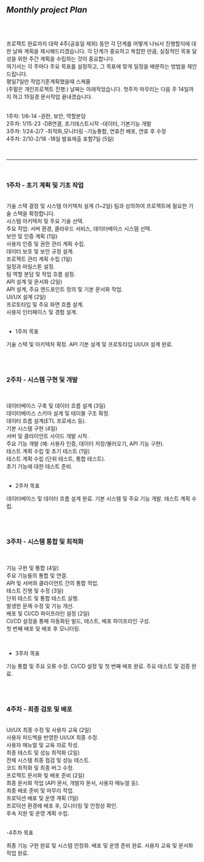 ## *Monthly project Plan*

<br>
<br>



   프로젝트 완료까지 대략 4주(공휴일 제외) 동안 각 단계를 어떻게 나눠서 진행할지에 대한 날짜 계획을 제시해드리겠습니다.  각 단계가 중요하고 복잡한 만큼, 실질적인 목표 달성을 위한 주간 계획을 수립하는 것이 중요합니다.  <br>
  여기서는 각 주마다 주요 목표를 설정하고, 그 목표에 맞게 일정을 배분하는 방법을 제안드립니다.
<br>
평일7일만 작업기준계획했을때 스케줄 <br>
(주말은 개인프로젝트 진행:) 날짜는 아래적었습니다. 첫주차 마무리는 다음 주 14일까지 하고 15일경 문서작업 끝내겠습니다. 
<br><br>

1주차: 1/6-14 -권한, 보안, 역할분담 <br>
2주차: 1/15-23    -DB연결, 초기테스트시작 
-데이터, 기본기능 개발 <br>
3주차: 1/24-2/7    -최적화,모니터링 
-기능통합, 연휴전 배포, 연휴 후 수정 <br>
4주차: 2/10-2/18   -18일 발표제출 포함7일 (5일) <br>

<br>

--------------------
<br>


### 1주차  -  초기 계획 및 기초 작업


<br>
기술 스택 결정 및 시스템 아키텍처 설계 (1~2일)
팀과 상의하여 프로젝트에 필요한 기술 스택을 확정합니다.<br>
시스템 아키텍처 및 주요 기술 선택.<br>
주요 작업: 서버 환경, 클라우드 서비스, 데이터베이스 시스템 선택.<br>
보안 및 인증 계획 (1일) <br>
사용자 인증 및 권한 관리 계획 수립.<br>
데이터 보호 및 보안 규정 설계.<br>
프로젝트 관리 계획 수립 (1일)<br>
일정과 마일스톤 설정.<br>
팀 역할 분담 및 작업 흐름 설정.<br>
API 설계 및 문서화 (2일)<br>
API 설계, 주요 엔드포인트 정의 및 기본 문서화 작업.<br>
UI/UX 설계 (2일)<br>
프로토타입 및 주요 화면 흐름 설계.<br>
사용자 인터페이스 및 경험 설계.<br>

<br>

- 1주차 목표

기술 스택 및 아키텍처 확정.
API 기본 설계 및 프로토타입 UI/UX 설계 완료.

<br>
<br>


### 2주차  - 시스템 구현 및 개발

<br>

데이터베이스 구축 및 데이터 흐름 설계 (3일)<br>
데이터베이스 스키마 설계 및 테이블 구조 확정.<br>
데이터 흐름 설계(ETL 프로세스 등).<br>
기본 시스템 구현 (4일)<br>
서버 및 클라이언트 사이드 개발 시작.<br>
주요 기능 개발 (예: 사용자 인증, 데이터 저장/불러오기, API 기능 구현).<br>
테스트 계획 수립 및 초기 테스트 (1일)<br>
테스트 계획 수립 (단위 테스트, 통합 테스트).<br>
초기 기능에 대한 테스트 준비.<br>
<br>

- 2주차 목표

데이터베이스 및 데이터 흐름 설계 완료.
기본 시스템 및 주요 기능 개발.
테스트 계획 수립.

<br>
<br>



### 3주차  - 시스템 통합 및 최적화

<br>

기능 구현 및 통합 (4일)<br>
주요 기능들의 통합 및 연결.<br>
API 및 서버와 클라이언트 간의 통합 작업.<br>
테스트 진행 및 수정 (3일)<br>
단위 테스트 및 통합 테스트 실행.<br>
발생한 문제 수정 및 기능 개선.<br>
배포 및 CI/CD 파이프라인 설정 (2일)<br>
CI/CD 설정을 통해 자동화된 빌드, 테스트, 배포 파이프라인 구성.<br>
첫 번째 배포 및 배포 후 모니터링.<br>

<br>

- 3주차 목표
  
기능 통합 및 주요 오류 수정.
CI/CD 설정 및 첫 번째 배포 완료.
주요 테스트 및 검증 완료.

<br>
<br>



### 4주차  - 최종 검토 및 배포

<br>
UI/UX 최종 수정 및 사용자 교육 (2일)<br>
사용자 피드백을 반영한 UI/UX 최종 수정.<br>
사용자 매뉴얼 및 교육 자료 작성.<br>
최종 테스트 및 성능 최적화 (2일)<br>
전체 시스템 최종 점검 및 성능 테스트.<br>
코드 최적화 및 최종 버그 수정.<br>
프로젝트 문서화 및 배포 준비 (2일)<br>
최종 문서화 작업 (API 문서, 개발자 문서, 사용자 매뉴얼 등).<br>
최종 배포 준비 및 마무리 작업.<br>
프로덕션 배포 및 운영 계획 (1일)<br>
프로덕션 환경에 배포 후, 모니터링 및 안정성 확인.<br>
후속 지원 및 운영 계획 수립.
<br>

<br>

-4주차 목표

최종 기능 구현 완료 및 시스템 안정화.
배포 및 운영 준비 완료.
사용자 교육 및 문서화 작업 완료.


<br>
<br>
<br>
